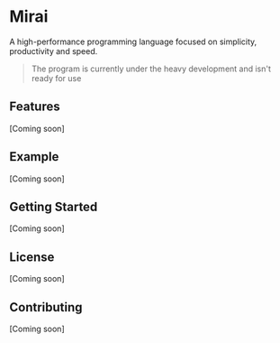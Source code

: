 # Mirai

A high-performance programming language focused on simplicity, productivity and speed.

> The program is currently under the heavy development and isn't ready for use

## Features

[Coming soon]

## Example

[Coming soon]

## Getting Started

[Coming soon]

## License

[Coming soon]

## Contributing

[Coming soon]
